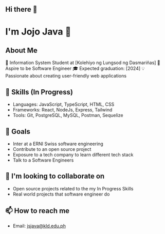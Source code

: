 ## Hi there 👋

# I'm Jojo Java 👋

## About Me
📖 Information System Student at [Kolehiyo ng Lungsod ng Dasmariñas]
🚀 Aspire to be Software Engineer
🎓 Expected graduation: [2024]
💡  Passionate about creating user-friendly web applications

## 🔨 Skills (In Progress)
- Languages: JavaScript, TypeScript, HTML, CSS
- Frameworks: React, NodeJs, Express, Tailwind
- Tools: Git, PostgreSQL, MySQL, Postman, Sequelize

## 🎯 Goals
- Inter at a ERNI Swiss software engineering
- Contribute to an open source project
- Exposure to a tech company to learn different tech stack
- Talk to a Software Engineers

## 🤝 I'm looking to collaborate on
- Open source projects related to the my In Progress Skills
- Real world projects that software engineer do

## 📫 How to reach me
- Email: jsjava@kld.edu.ph

<!--
## 🔭 Current Projects
- [ERNI Progressive Web Apps]
- [ERNI Swiss Web Apps]

## ⚡ Fun fact
- [Something interesting about yourself or your journey in tech]
<!--
**Joawesome7/Joawesome7** is a ✨ _special_ ✨ repository because its `README.md` (this file) appears on your GitHub profile.

Here are some ideas to get you started:

- 🔭 I’m currently working on ...
- 🌱 I’m currently learning ...
- 👯 I’m looking to collaborate on ...
- 🤔 I’m looking for help with ...
- 💬 Ask me about ...
- 📫 How to reach me: ...
- 😄 Pronouns: ...
- ⚡ Fun fact: ...
-->
